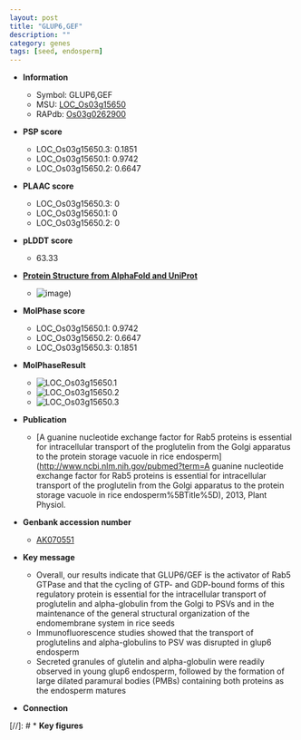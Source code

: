 ```yaml
---
layout: post
title: "GLUP6,GEF"
description: ""
category: genes
tags: [seed, endosperm]
---
```


* **Information**  
    + Symbol: GLUP6,GEF  
    + MSU: [LOC_Os03g15650](http://rice.plantbiology.msu.edu/cgi-bin/ORF_infopage.cgi?orf=LOC_Os03g15650)  
    + RAPdb: [Os03g0262900](http://rapdb.dna.affrc.go.jp/viewer/gbrowse_details/irgsp1?name=Os03g0262900)  

* **PSP score**  
    + LOC_Os03g15650.3: 0.1851 
    + LOC_Os03g15650.1: 0.9742 
    + LOC_Os03g15650.2: 0.6647 

* **PLAAC score**  
    + LOC_Os03g15650.3: 0 
    + LOC_Os03g15650.1: 0 
    + LOC_Os03g15650.2: 0 

* **pLDDT score**
    + 63.33

* **[Protein Structure from AlphaFold and UniProt](https://www.uniprot.org/uniprotkb/Q10NQ2/entry#structure)**
    + ![image](https://ricepsp.github.io/images/Q1/AF-Q10NQ2-F1.png))

* **MolPhase score**
    + LOC_Os03g15650.1: 0.9742
    + LOC_Os03g15650.2: 0.6647
    + LOC_Os03g15650.3: 0.1851

* **MolPhaseResult**
    + ![LOC_Os03g15650.1](https://ricepsp.github.io/pictures/LOC_Os03g/LOC_Os03g15650.1.png)
    + ![LOC_Os03g15650.2](https://ricepsp.github.io/pictures/LOC_Os03g/LOC_Os03g15650.2.png)
    + ![LOC_Os03g15650.3](https://ricepsp.github.io/pictures/LOC_Os03g/LOC_Os03g15650.3.png)

* **Publication**  
    + [A guanine nucleotide exchange factor for Rab5 proteins is essential for intracellular transport of the proglutelin from the Golgi apparatus to the protein storage vacuole in rice endosperm](http://www.ncbi.nlm.nih.gov/pubmed?term=A guanine nucleotide exchange factor for Rab5 proteins is essential for intracellular transport of the proglutelin from the Golgi apparatus to the protein storage vacuole in rice endosperm%5BTitle%5D), 2013, Plant Physiol.

* **Genbank accession number**  
    + [AK070551](http://www.ncbi.nlm.nih.gov/nuccore/AK070551)

* **Key message**  
    + Overall, our results indicate that GLUP6/GEF is the activator of Rab5 GTPase and that the cycling of GTP- and GDP-bound forms of this regulatory protein is essential for the intracellular transport of proglutelin and alpha-globulin from the Golgi to PSVs and in the maintenance of the general structural organization of the endomembrane system in rice seeds
    + Immunofluorescence studies showed that the transport of proglutelins and alpha-globulins to PSV was disrupted in glup6 endosperm
    + Secreted granules of glutelin and alpha-globulin were readily observed in young glup6 endosperm, followed by the formation of large dilated paramural bodies (PMBs) containing both proteins as the endosperm matures

* **Connection**  

[//]: # * **Key figures**  


